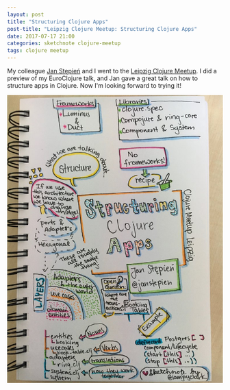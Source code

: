 ```yaml
---
layout: post
title: "Structuring Clojure Apps"
post-title: "Leipzig Clojure Meetup: Structuring Clojure Apps"
date: 2017-07-17 21:00
categories: sketchnote clojure-meetup
tags: clojure meetup
---
```


My colleague [Jan Stępień](https://twitter.com/janstepien) and I went to the [Leipzig Clojure Meetup](https://www.meetup.com/de-DE/Leipzig-Clojure-Meetup/). I did a preview of my EuroClojure talk, and Jan gave a great talk on how to structure apps in Clojure. Now I'm looking forward to trying it!

![Structuring Clojure Apps](/img/2017-07-17-leipzig-meetup.jpg "Structuring Clojure Apps")

